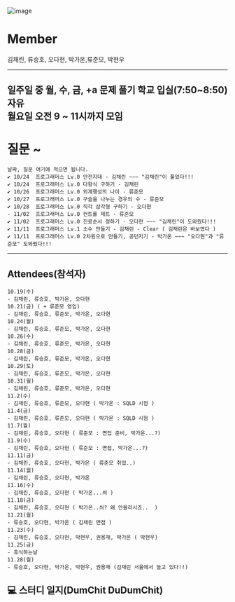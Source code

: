 ![image](https://user-images.githubusercontent.com/87309905/196717568-03302885-8a3a-4c96-9c49-dbc2fb69d8af.png)
# Member
김채린, 류승호, 오다현, 박가온,류준모, 박현우

---
일주일 중 월, 수, 금, +a 문제 풀기 학교 입실(7:50~8:50) 자유  
월요일 오전 9 ~ 11시까지 모임
---
# 질문 ~
```
날짜, 질문 여기에 적으면 됩니다.
✔ 10/24  프로그래머스 Lv.0 안전지대 - 김채린 ~~~ "김채린"이 풀었다!!!
✔ 10/24  프로그래머스 Lv.0 다항식 구하기 - 김채린 
✔ 10/26  프로그래머스 Lv.0 외계행성의 나이 - 류준모
✔ 10/27  프로그래머스 Lv.0 구슬을 나누는 경우의 수 - 류준모
✔ 10/28  프로그래머스 Lv.0 직각 삼각형 구하기 - 오다현
- 11/02  프로그래머스 Lv.0 컨트롤 제트 - 류준모
✔ 11/02  프로그래머스 Lv.0 진료순서 정하기 - 오다현 ~~~ "김채린"이 도와줬다!!!
✔ 11/11  프로그래머스 Lv.1 소수 만들기 - 김채린 - Clear ( 김채린은 바보였다 )
✔ 11/11  프로그래머스 Lv.0 2차원으로 만들기, 공던지기 - 박가온 ~~~ "오다현"과 "류준모" 도와줬다!!!
```
---
## Attendees(참석자)
```
10.19(수)
- 김채린, 류승호, 박가온, 오다현
10.21(금) ( + 류준모 영입)
- 김채린, 류승호, 류준모, 박가온, 오다현
10.24(월)
- 김채린, 류승호, 류준모, 박가온, 오다현
10.26(수)
- 김채린, 류승호, 류준모, 박가온, 오다현
10.28(금)
- 김채린, 류승호, 류준모, 박가온, 오다현
10.29(토)
- 김채린, 류승호, 류준모, 박가온, 오다현
10.31(월)
- 김채린, 류승호, 류준모, 박가온, 오다현
11.2(수)
- 김채린, 류승호, 류준모, 오다현 ( 박가온 : SQLD 시험 )
11.4(금)
- 김채린, 류승호, 류준모, 오다현 ( 박가온 : SQLD 시험 )
11.7(월)
- 김채린, 류승호, 오다현 ( 류준모 : 면접 준비, 박가온...?)
11.9(수)
- 김채린, 류승호, 오다현 ( 류준모 : 면접, 박가온...?)
11.11(금)
- 김채린, 류승호, 오다현, 박가온 ( 류준모 취업..)
11.14(월)
- 김채린, 류승호, 오다현, 박가온
11.16(수)
- 김채린, 류승호, 오다현 ( 박가온...씌 )
11.18(금)
- 김채린, 류승호, 오다현 ( 박가온..씌? 왜 안올리시죠..  )
11.21(월)
- 류승호, 오다현, 박가온 ( 김채린 면접 )
11.23(수)
- 김채린, 류승호, 오다현, 박현우, 권용재, 박가온 ( 박현우)
11.25(금)
- 휴식하는날
11.28(월)
- 류승호, 오다현, 박가온, 박현우, 권용재 (김채린 서울에서 놀고 있다!!)
```

## 💻 스터디 일지(DumChit DuDumChit)
